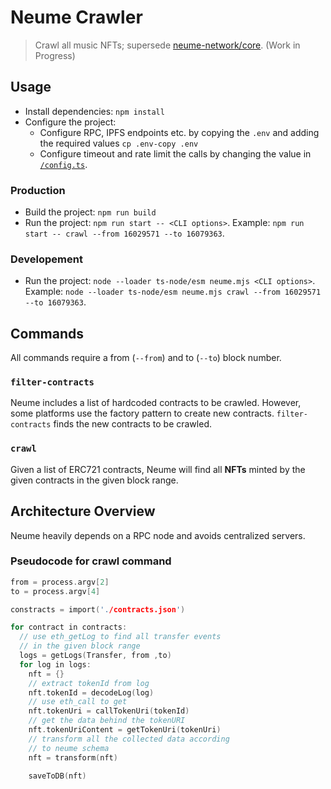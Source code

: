# Neume Crawler

> Crawl all music NFTs; supersede [neume-network/core](https://github.com/neume-network/core). (Work in Progress)

## Usage

- Install dependencies: `npm install`
- Configure the project:
  - Configure RPC, IPFS endpoints etc. by copying the `.env` and adding the required values
    `cp .env-copy .env`
  - Configure timeout and rate limit the calls by changing the value in [`/config.ts`](/config.ts).

### Production
- Build the project: `npm run build`
- Run the project: `npm run start -- <CLI options>`. Example: `npm run start -- crawl --from 16029571 --to 16079363`.

### Developement

- Run the project: `node --loader ts-node/esm neume.mjs <CLI options>`. Example: `node --loader ts-node/esm neume.mjs crawl --from 16029571 --to 16079363`.

## Commands

All commands require a from (`--from`) and to (`--to`) block number.

### `filter-contracts`

Neume includes a list of hardcoded contracts to be crawled. However, some platforms use the factory pattern to create new contracts. `filter-contracts` finds the new contracts to be crawled.

### `crawl`

Given a list of ERC721 contracts, Neume will find all **NFTs** minted by the given contracts in the given block range.

## Architecture Overview

Neume heavily depends on a RPC node and avoids centralized servers.

### Pseudocode for crawl command

```c
from = process.argv[2]
to = process.argv[4]

constracts = import('./contracts.json')

for contract in contracts:
  // use eth_getLog to find all transfer events
  // in the given block range
  logs = getLogs(Transfer, from ,to)
  for log in logs:
    nft = {}
    // extract tokenId from log
    nft.tokenId = decodeLog(log)
    // use eth_call to get 
    nft.tokenUri = callTokenUri(tokenId)
    // get the data behind the tokenURI
    nft.tokenUriContent = getTokenUri(tokenUri)
    // transform all the collected data according
    // to neume schema
    nft = transform(nft)

    saveToDB(nft)
```

